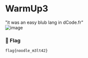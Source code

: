 # WarmUp3

"it was an easy blub lang in dCode.fr"  
![image](https://github.com/user-attachments/assets/45e9cc5f-a840-4f77-9ec0-a09fdc746bed)

### 🏁 Flag  
```
flag{noodle_m3lt42}
```
